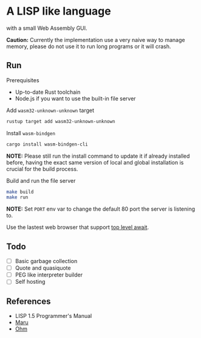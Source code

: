 # A LISP like language

with a small Web Assembly GUI.

**Caution:** Currently the implementation use a very naive way to manage memory,
please do not use it to run long programs or it will crash.

## Run

Prerequisites
- Up-to-date Rust toolchain
- Node.js if you want to use the built-in file server

Add `wasm32-unknown-unknown` target
```bash
rustup target add wasm32-unknown-unknown
```

Install `wasm-bindgen`
```bash
cargo install wasm-bindgen-cli
```
**NOTE:** Please still run the install command to update it if already installed before,
having the exact same version of local and global installation is crucial for
the build process.

Build and run the file server
```bash
make build
make run
```
**NOTE:** Set `PORT` env var to change the default 80 port the server is listening to.

Use the lastest web browser that support [top level await](1).

[1]: https://developer.mozilla.org/en-US/docs/Web/JavaScript/Reference/Operators/await#top_level_await

## Todo

- [ ] Basic garbage collection
- [ ] Quote and quasiquote
- [ ] PEG like interpreter builder
- [ ] Self hosting

## References

- LISP 1.5 Programmer's Manual
- [Maru](https://www.piumarta.com/software/maru/)
- [Ohm](https://ohmjs.org)
